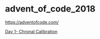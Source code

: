# advent_of_code_2018
https://adventofcode.com/

[Day 1- Chronal Calibration](https://github.com/savybrandt/advent_of_code_2018/blob/master/chronalCalibration.js)
